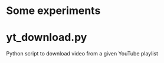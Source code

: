 # Some experiments

# yt_download.py

Python script to download video from a given YouTube playlist
